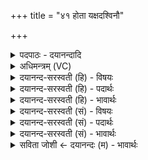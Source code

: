+++
title = "४१ होता यक्षदश्विनौ"

+++
<details><summary>पदपाठः - दयानन्दादि</summary>

होता॑। य॒क्ष॒त्। अ॒श्विनौ॑। छाग॑स्य। व॒पायाः॑। मेद॑सः। जु॒षेता॑म्। ह॒विः। होतः॑। यज॑। होता॑। य॒क्ष॒त्सर॑स्वतीम्। मे॒षस्य॑। व॒पायाः॑। मेद॑सः। जु॒षता॑म्। ह॒विः। होतः॑। यज॑। होता॑। य॒क्ष॒त्। इन्द्र॑म्। ऋ॒ष॒भस्य॑। व॒पायाः॑। मेद॑सः। जु॒षता॑म्। ह॒विः। होतः॑। यज॑। ४१।
</details>

<details><summary>अधिमन्त्रम् (VC)</summary>

- विद्वांसो देवता
- स्वस्त्यात्रेय ऋषिः
- अतिधृतिः
- षड्जः
</details>

<details><summary>दयानन्द-सरस्वती (हि) - विषयः</summary>

फिर उसी विषय को अगले मन्त्र में कहा है ॥
</details>

<details><summary>दयानन्द-सरस्वती (हि) - पदार्थः</summary>

पदार्थान्वयभाषाः -  हे (होतः) देने हारे ! तू जैसे (होता) और देने हारा (यक्षत्) अनेक प्रकार के व्यवहारों की सङ्गति करे (अश्विनौ) पशु पालने वा खेती करनेवाले (छागस्य) बकरा, गौ, भैंस आदि पशुसम्बन्धी वा (वपायाः) बीज बोने वा सूत के कपड़े आदि बनाने और (मेदसः) चिकने पदार्थ के (हविः) लेने-देने योग्य व्यवहार का (जुषेताम्) सेवन करें, वैसे (यज) व्यवहारों की सङ्गति कर। हे (होतः) देने हारे जन ! तू जैसे (होता) लेने हारा (मेषस्य) मेढ़ा के (वपायाः) बीज को बढ़ानेवाली क्रिया और (मेदसः) चिकने पदार्थ सम्बन्धी (हविः) अग्नि आदि में छोड़ने योग्य संस्कार किये हुए अन्न आदि पदार्थ और (सरस्वतीम्) विशेष ज्ञानवाली वाणी का (जुषताम्) सेवन करे (यक्षत्) वा उक्त पदार्थों का यथायोग्य मेल करें, वैसे (यज) सब पदार्थों का यथायोग्य मेल कर। हे (होतः) देने हारे ! तू जैसे (होता) लेने हारा (ऋषभस्य) बैल को (वपायाः) बढ़ानेवाली रीति और (मेदसः) चिकने पदार्थ सम्बन्धी (हविः) देने योग्य पदार्थ और (इन्द्रम्) परम ऐश्वर्य करनेवाले का (जुषताम्) सेवन करे वा यथायोग्य (यक्षत्) उक्त पदार्थों का मेल करे, वैसे (यज) यथायोग्य पदार्थों का मेल कर ॥४१ ॥
</details>

<details><summary>दयानन्द-सरस्वती (हि) - भावार्थः</summary>

भावार्थभाषाः -  इस मन्त्र में वाचकलुप्तोपमालङ्कार है। जो मनुष्य पशुओं की संख्या और बल को बढ़ाते हैं, वे आप भी बलवान् होते और जो पशुओं से उत्पन्न हुए दूध और उस से उत्पन्न हुए घी का सेवन करते, वे कोमल स्वभाववाले हाते हैं और जो खेती करने आदि के लिए इन बैलों को युक्त करते हैं, वे धनधान्ययुक्त होते हैं ॥४१ ॥
</details>

<details><summary>दयानन्द-सरस्वती (सं) - विषयः</summary>

पुनस्तमेव विषयमाह ॥
</details>

<details><summary>दयानन्द-सरस्वती (सं) - पदार्थः</summary>

पदार्थान्वयभाषाः -  हे होतस्त्वं यथा होता यक्षदश्विनौ छागस्य वपाया मेदसो हविर्जुषेताम् तथा यज। हे होतस्त्वं यथा होता मेषस्य वपाया मेदसो हविः सरस्वतीञ्च जुषतां यक्षत्तथा यज। हे होतस्त्वं यथा होतर्षभस्य वपाया मेदसो हविरिन्द्रं च जुषतां यक्षत्तथा यज ॥४१ ॥
</details>

<details><summary>दयानन्द-सरस्वती (सं) - भावार्थः</summary>

भावार्थभाषाः -  अत्र वाचकलुप्तोपमालङ्कारः। ये मनुष्याः पशुसंख्यां बलं च वर्धयन्ति, ते स्वयमपि बलिष्ठा जायन्ते। ये पशुजं दुग्धं तज्जमाज्यं च स्निग्धं सेवन्ते, ते कोमलप्रकृतयो भवन्ति। ये कृषिकरणाद्यायैतान् वृषभान् युञ्जन्ति, ते धनधान्ययुक्ता जायन्ते ॥४१ ॥
</details>

<details><summary>सविता जोशी ← दयानन्दः (म) - भावार्थः</summary>

भावार्थभाषाः -  या मंत्रात वाचकलुप्तोपमालंकार आहे. जी माणसे पशूंची संख्या व बल वाढवितात ती स्वतः बलवान होतात व जी पशूंपासून उत्पन्न झालेले दूध व त्यापासून उत्पन्न झालेल्या तुपाचे सेवन करतात, ती कोमल स्वभावाची असतात व जी माणसे शेतीसाठी बैलांचा वापर करतात ती धनधान्यांनीयुक्त होतात.
</details>